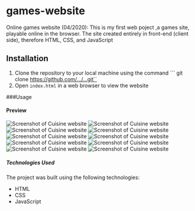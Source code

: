 # games-website
Online games website (04/2020):    This is my first web poject ,a games site, playable online in the browser. The site created entirely in front-end (client side), therefore HTML, CSS, and JavaScript
## Installation
1. Clone the repository to your local machine using the command ``` git clone https://github.com/.../...git``
2. Open ```index.html``` in a web browser to view the website

###Usage 

#### Preview
![Screenshot of Cuisine website](./README_images/2023-04-06%2020-21-37.gif)
![Screenshot of Cuisine website](./README_images/2023-04-06%2020-22-22.gif)
![Screenshot of Cuisine website](./README_images/2023-04-06%2020-23-01.gif)
![Screenshot of Cuisine website](./README_images/2023-04-06%2020-23-15.gif)
![Screenshot of Cuisine website](./README_images/2023-04-06%2021-58-49.gif)
![Screenshot of Cuisine website](./README_images/ezgif.com-optimize.gif)
![Screenshot of Cuisine website](./README_images/ezgif.com-optimize%20(1).gif)
![Screenshot of Cuisine website](./README_images/ezgif.com-optimize%20(2).gif)
![Screenshot of Cuisine website](./README_images/ezgif.com-optimize%20(3).gif)
![Screenshot of Cuisine website](./README_images/ezgif.com-optimize%20(4).gif)

##### Technologies Used
The project was built using the following technologies:
- HTML
- CSS
- JavaScript
